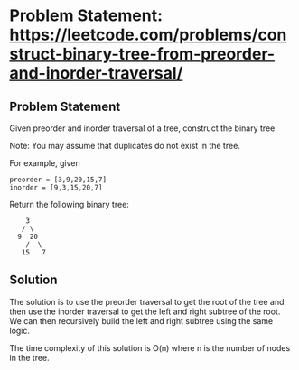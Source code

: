 # Problem Statement: https://leetcode.com/problems/construct-binary-tree-from-preorder-and-inorder-traversal/

## Problem Statement
Given preorder and inorder traversal of a tree, construct the binary tree.

Note:
You may assume that duplicates do not exist in the tree.

For example, given
```
preorder = [3,9,20,15,7]
inorder = [9,3,15,20,7]
```

Return the following binary tree:
```
    3
   / \
  9  20
    /  \
   15   7
```

## Solution

The solution is to use the preorder traversal to get the root of the tree and then use the inorder traversal to get the left and right subtree of the root. We can then recursively build the left and right subtree using the same logic.

The time complexity of this solution is O(n) where n is the number of nodes in the tree.

